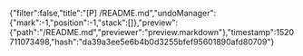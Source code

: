 {"filter":false,"title":"[P] /README.md","undoManager":{"mark":-1,"position":-1,"stack":[]},"preview":{"path":"/README.md","previewer":"preview.markdown"},"timestamp":1520711073498,"hash":"da39a3ee5e6b4b0d3255bfef95601890afd80709"}